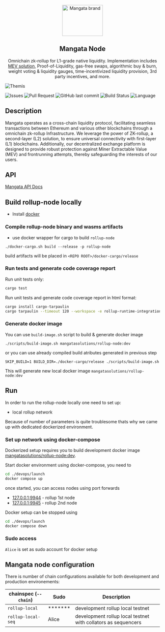 <p align="center">
    <a href="https://mangata.finance/">
    <img width="132" height="101" src="https://mangata.finance/images/logo-without-text.svg" class="attachment-full size-full" alt="Mangata brand" loading="lazy" /></a>
</p>

<h2 align="center">Mangata Node</h2>

<p align="center">
    Omnichain zk-rollup for L1-grade native liquidity. Implementation includes <a href="https://blog.mangata.finance/blog/2021-10-10-themis-protocol/" target="_blank" rel="noopener noreferrer">MEV solution</a>, Proof-of-Liquidity, gas-free swaps, algorithmic buy & burn, weight voting & liquidity gauges, time-incentivized liquidity provision, 3rd party incentives, and more.
</p>

![Themis](https://blog.mangata.finance/assets/posts/themis-cover.png)

![Issues](https://img.shields.io/github/issues/mangata-finance/mangata-node)
![Pull Request](https://img.shields.io/github/issues-pr/mangata-finance/mangata-node)
![GitHub last commit](https://img.shields.io/github/last-commit/mangata-finance/mangata-node)
![Build Status](https://img.shields.io/endpoint.svg?url=https%3A%2F%2Factions-badge.atrox.dev%2Fmangata-finance%2Fmangata-node%2Fbadge%3Fref%3Ddevelop&style=flat)
![Language](https://img.shields.io/github/languages/top/mangata-finance/mangata-node)

## Description

Mangata operates as a cross-chain liquidity protocol, facilitating seamless transactions between Ethereum and various other blockchains through a omnichain zk-rollup Infrastructure. We leverage the power of ZK-rollup, a second-layer (L2) solution, to ensure universal connectivity with first-layer (L1) blockchains. Additionally, our decentralized exchange platform is designed to provide robust protection against Miner Extractable Value (MEV) and frontrunning attempts, thereby safeguarding the interests of our users.

## API

[Mangata API Docs](https://mangata-finance.notion.site/Mangata-API-Docs-06f68bc6ba004416ae5c6686163b0468)

## Build rollup-node locally
- Install [docker](https://docs.docker.com/engine/install/ubuntu/)

### Compile rollup-node binary and wasms artifacts
- use docker wrapper for cargo to build `rollup-node`

```
./docker-cargo.sh build --release -p rollup-node
```

build artifacts will be placed in `<REPO ROOT>/docker-cargo/release`

### Run tests and generate code coverage report
Run unit tests only:
```bash
cargo test
```
Run unit tests and generate code coverage report in html format:
```bash
cargo install cargo-tarpaulin
cargo tarpaulin --timeout 120 --workspace -e rollup-runtime-integration-test rollup-node --exclude-files **/mock.rs **/weights.rs **/weights/* --out Html
```

### Generate docker image
You can use `build-image.sh` script to build & generate docker image

```
./scripts/build-image.sh mangatasolutions/rollup-node:dev
```

or you can use already compiled build atributes generated in previous step

```
SKIP_BUILD=1 BUILD_DIR=./docker-cargo/release ./scripts/build-image.sh
```

This will generate new local docker image `mangatasolutions/rollup-node:dev`

## Run

In order to run the rollup-node locally one need to set up:
- local rollup network

Because of number of parameters is quite troublesome thats why we came up with dedicated dockerized environment.

### Set up network using docker-compose

Dockerized setup requires you to build development docker image [mangatasolutions/rollup-node:dev](#generate-docker-image).

Start docker environment using docker-compose, you need to

```bash
cd ./devops/launch
docker compose up
```

once started, you can access nodes using port forwards
- [127.0.0.1:9944](https://polkadot.js.org/apps/?rpc=ws%3A%2F%2F127.0.0.1%3A9944#/explorer) - rollup 1st node
- [127.0.0.1:9945](https://polkadot.js.org/apps/?rpc=ws%3A%2F%2F127.0.0.1%3A9945#/explorer) - rollup 2nd node

Docker setup can be stopped using

```bash
cd ./devops/launch
docker compose down
```

### Sudo access
`Alice` is set as sudo account for docker setup

## Mangata node configuration

There is number of chain configurations available for both development and production environements:

| chainspec (`--chain`)         |      Sudo      |                           Description                         |
|-------------------------------|----------------|---------------------------------------------------------------|
| `rollup-local`                |    *******     | development rollup local testnet                              |
| `rollup-local-seq`            |     Alice      | development rollup local testnet with collators as sequencers |

